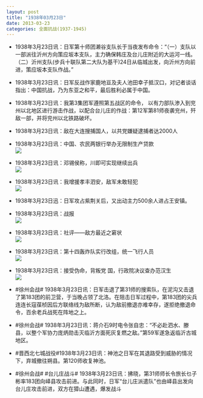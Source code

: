 ```yaml
---
layout: post
title: "1938年03月23日"
date: 2013-03-23
categories: 全面抗战(1937-1945)
---
```


<meta name="referrer" content="no-referrer" />

- 1938年3月23日讯：日军第十师团濑谷支队长于当夜发布命令：“（一）支队以一部派往沂州方向策应坂本支队，主力确保韩庄及台儿庄附近的大运河一线。（二）沂州支队(步兵十联队第二大队为基干)24日从临城出发，向沂州方向前进，策应坂本支队作战。”  

- 1938年3月23日讯：日军反战作家鹿地亘及夫人池田幸子抵汉口，对记者谈话指出：中国抗战，乃为东亚之和平，最后胜利必属于中国。 

- 1938年3月23日讯：我第3集团军遵照第五战区的命令， 以有力部队渗入到兖州以北地区进行游击作战，以配合台儿庄的作战：第12军第81师夜袭兖州，歼敌一部，并将兖州以北铁路破坏。 

- 1938年3月23日讯：敌在大连搜捕国人，以共党嫌疑逮捕者达2000人 

- 1938年3月23日讯：中国、农民两银行举办无限制生产贷款 <br/><img src="https://ww2.sinaimg.cn/large/aca367d8jw1e2ztdoh6jdj.jpg" />

- 1938年3月23日讯：邓锡侯称，川即可实现继续出兵 <br/><img src="https://ww4.sinaimg.cn/large/aca367d8jw1e2zrnb1qyjj.jpg" />

- 1938年3月23日讯：我增援孝丰泗安，敌军未敢轻犯 <br/><img src="https://ww4.sinaimg.cn/large/aca367d8jw1e2zpwwce7vj.jpg" />

- 1938年3月23日迅：日军攻占紫荆关后，又出动主力500余人进占王安镇。 

- 1938年3月23日讯：战报 <br/><img src="https://ww4.sinaimg.cn/large/aca367d8jw1e2zmfwi3dpj.jpg" />

- 1938年3月23日讯：社评——敌方最近之窘状 <br/><img src="https://ww3.sinaimg.cn/large/aca367d8jw1e2zlkm8vuuj.jpg" />

- 1938年3月23日讯：第十四轰炸队实行改组，统一飞行人员 <br/><img src="https://ww3.sinaimg.cn/large/aca367d8jw1e2zju4x8j1j.jpg" />

- 1938年3月23日讯：接受伪命，背叛党 国，行政院决议查办范汉生 <br/><img src="https://ww1.sinaimg.cn/large/aca367d8jw1e2zi3uujsxj.jpg" />

- #徐州会战# 1938年3月23日讯：日军击退了第31师的搜索队，在泥沟又击退了第183团的前卫营，于当晚占领了北洛。在阻击日军过程中，第183团的尖兵连连长寇葆桢因后方联络线为敌所断，认为敌前撤退亦难幸存，遂拒绝撤退命令，百余老兵战死在阵地之上。 

- #徐州会战# 1938年3月23日讯：蒋介石9时电令张自忠：“不必赴泗水、滕县，以整个军协力庞炳勋击灭临沂方面死灰复燃之敌。”第59军遂急返临沂古城地区。  

- #晋西北七城战役#1938年3月23日讯：神池之日军在其退路受到威胁的情况下，弃城撤往朔县。第120师收复神池。 

- #徐州会战# #台儿庄战斗# 1938年3月23日讯：拂晓，第31师师长令旅长乜子彬率183团向峄县攻击前进。与此同时，日军“台儿庄派遣队”也由峄县出发向台儿庄攻击前进，双方在獐山遭遇，爆发战斗 

